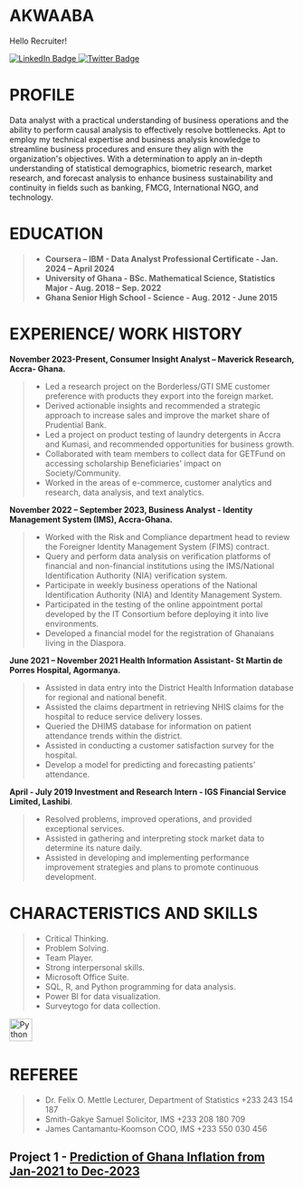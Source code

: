 # AKWAABA
Hello Recruiter!

<div id="badges">
  <a href="(https://www.linkedin.com/in/john-teye-lawer-b94184187/)">
    <img src="https://img.shields.io/badge/LinkedIn-blue?style=for-the-badge&logo=linkedin&logoColor=white" alt="LinkedIn Badge"/>
  </a>
  <a href="(https://twitter.com/John_Teye_Lawer)">
    <img src="https://img.shields.io/badge/Twitter-blue?style=for-the-badge&logo=twitter&logoColor=white" alt="Twitter Badge"/>
  </a>
</div>

# PROFILE
Data analyst with a practical understanding of business operations and the ability to perform causal analysis to effectively resolve bottlenecks. Apt to employ my technical expertise and business analysis knowledge to streamline business procedures and ensure they align with the organization's objectives. With a determination to apply an in-depth understanding of statistical demographics, biometric research, market research, and forecast analysis to enhance business sustainability and continuity in fields such as banking, FMCG, International NGO, and technology.

# EDUCATION      
  
> - **Coursera – IBM                   -          Data Analyst Professional Certificate            -    Jan. 2024 – April 2024**
> - **University of Ghana              -         BSc. Mathematical Science, Statistics Major      -     Aug. 2018 – Sep. 2022**   
> - **Ghana Senior High School         -        Science                                          -     Aug. 2012 - June 2015**      
   
# EXPERIENCE/ WORK HISTORY      
  
**November 2023-Present, Consumer Insight Analyst – Maverick Research, Accra- Ghana.**

> - Led a research project on the Borderless/GTI SME customer preference with products they export into the foreign market. 
> - Derived actionable insights and recommended a strategic approach to increase sales and improve the market share of Prudential Bank. 
> - Led a project on product testing of laundry detergents in Accra and Kumasi, and recommended opportunities for business growth.
> - Collaborated with team members to collect data for GETFund on accessing scholarship Beneficiaries' impact on Society/Community. 
> - Worked in the areas of e-commerce, customer analytics and research, data analysis, and text analytics.

**November 2022 – September 2023, Business Analyst - Identity Management System (IMS), Accra-Ghana.** 

> - Worked with the Risk and Compliance department head to review the Foreigner Identity Management System (FIMS) contract.   
> - Query and perform data analysis on verification platforms of financial and non-financial institutions using the IMS/National Identification Authority (NIA) verification system.      
> - Participate in weekly business operations of the National Identification Authority (NIA) and Identity Management System.      
> - Participated in the testing of the online appointment portal developed by the IT Consortium before deploying it into live environments.  
> - Developed a financial model for the registration of Ghanaians living in the Diaspora.    
        
**June 2021 – November 2021   Health Information Assistant- St Martin de Porres Hospital, Agormanya.**     

> - Assisted in data entry into the District Health Information database for regional and national benefit.      
> - Assisted the claims department in retrieving NHIS claims for the hospital to reduce service delivery losses.   
> - Queried the DHIMS database for information on patient attendance trends within the district.     
> - Assisted in conducting a customer satisfaction survey for the hospital.       
> - Develop a model for predicting and forecasting patients’ attendance.
         
**April - July 2019 Investment and Research Intern - IGS Financial Service Limited, Lashibi**. 

> - Resolved problems, improved operations, and provided exceptional services.      
> - Assisted in gathering and interpreting stock market data to determine its nature daily.      
> - Assisted in developing and implementing performance improvement strategies and plans to promote continuous development.   
      
# CHARACTERISTICS AND SKILLS  
       
> - Critical Thinking.      
> - Problem Solving.      
> - Team Player.
> - Strong interpersonal skills. 
> - Microsoft Office Suite.        
> - SQL, R, and Python programming for data analysis.    
> - Power BI for data visualization. 
> - Surveytogo for data collection.

<div>
  <img src="C:\Users\Georgina\Downloads\4375050_logo_python_icon.png" title="Python" alt="Python" width="40" height="40"/>&nbsp;
  </div>

# REFEREE
   
> - Dr. Felix O. Mettle                       Lecturer, Department of Statistics                    +233 243 154 187 
> - Smith-Gakye Samuel                        Solicitor, IMS                                        +233 208 180 709      
> - James Cantamantu-Koomson                  COO, IMS                                              +233 550 030 456
 


## Project 1 - [Prediction of Ghana Inflation from Jan-2021 to Dec-2023](https://github.com/Admin-John/Statistics_Dev/blob/main/SN%20%26%20TIME%20SERIES%20INFLATION%20FORECAST%20.py)
